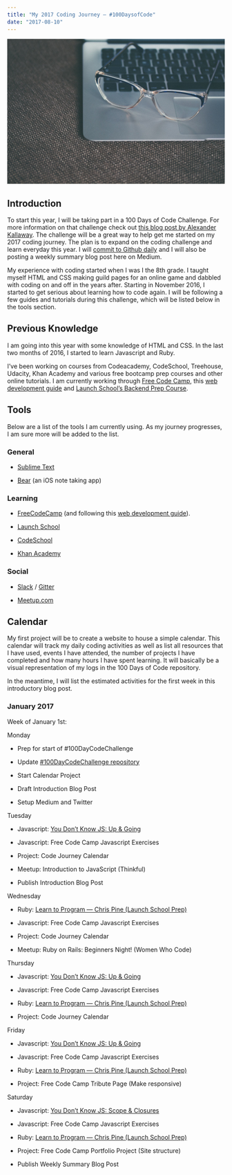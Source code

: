```yaml
---
title: "My 2017 Coding Journey — #100DaysofCode"
date: "2017-08-10"
---
```


![View of laptop keyboard with pair of glasses](./header-img.jpeg)

## Introduction

To start this year, I will be taking part in a 100 Days of Code Challenge. For more information on that challenge check out [this blog post by Alexander Kallaway](https://medium.freecodecamp.com/start-2017-with-the-100daysofcode-improved-and-updated-18ce604b237b?source=linkShare-3ace071df08b-1483456287). The challenge will be a great way to help get me started on my 2017 coding journey. The plan is to expand on the coding challenge and learn everyday this year. I will [commit to Github daily](https://github.com/brittanyrw/100-days-of-code) and I will also be posting a weekly summary blog post here on Medium.

My experience with coding started when I was I the 8th grade. I taught myself HTML and CSS making guild pages for an online game and dabbled with coding on and off in the years after. Starting in November 2016, I started to get serious about learning how to code again. I will be following a few guides and tutorials during this challenge, which will be listed below in the tools section.

## Previous Knowledge

I am going into this year with some knowledge of HTML and CSS. In the last two months of 2016, I started to learn Javascript and Ruby.

I’ve been working on courses from Codeacademy, CodeSchool, Treehouse, Udacity, Khan Academy and various free bootcamp prep courses and other online tutorials. I am currently working through [Free Code Camp](https://www.freecodecamp.com/brittanyrw), this [web development guide](https://forum.freecodecamp.com/t/computer-guide-web-development-with-computer-science-foundations-comprehensive-path/64516) and [Launch School’s Backend Prep Course](https://launchschool.com/).

## Tools

Below are a list of the tools I am currently using. As my journey progresses, I am sure more will be added to the list.

### General

* [Sublime Text](https://www.sublimetext.com/)

* [Bear](http://www.bear-writer.com/) (an iOS note taking app)

### Learning

* [FreeCodeCamp](https://www.freecodecamp.com/) (and following this [web development guide](https://forum.freecodecamp.com/t/computer-guide-web-development-with-computer-science-foundations-comprehensive-path/64516)).

* [Launch School](https://launchschool.com/)

* [CodeSchool](https://www.codeschool.com/)

* [Khan Academy](https://www.khanacademy.org/)

### Social

* [Slack](https://slack.com/) / [Gitter](https://gitter.im)

* [Meetup.com](https://www.meetup.com/)

## Calendar

My first project will be to create a website to house a simple calendar. This calendar will track my daily coding activities as well as list all resources that I have used, events I have attended, the number of projects I have completed and how many hours I have spent learning. It will basically be a visual representation of my logs in the 100 Days of Code repository.

In the meantime, I will list the estimated activities for the first week in this introductory blog post.

### January 2017

Week of January 1st:

Monday

* Prep for start of #100DayCodeChallenge

* Update [#100DayCodeChallenge repository](https://github.com/brittanyrw/100-days-of-code)

* Start Calendar Project

* Draft Introduction Blog Post

* Setup Medium and Twitter

Tuesday

* Javascript: [You Don’t Know JS: Up & Going](https://github.com/getify/You-Dont-Know-JS/blob/master/up%20%26%20going/README.md)

* Javascript: Free Code Camp Javascript Exercises

* Project: Code Journey Calendar

* Meetup: Introduction to JavaScript (Thinkful)

* Publish Introduction Blog Post

Wednesday

* Ruby: [Learn to Program — Chris Pine (Launch School Prep)](https://www.amazon.com/Learn-Program-Second-Facets-Ruby/dp/1934356360)

* Javascript: Free Code Camp Javascript Exercises

* Project: Code Journey Calendar

* Meetup: Ruby on Rails: Beginners Night! (Women Who Code)

Thursday

* Javascript: [You Don’t Know JS: Up & Going](https://github.com/getify/You-Dont-Know-JS/blob/master/up%20%26%20going/README.md)

* Javascript: Free Code Camp Javascript Exercises

* Ruby: [Learn to Program — Chris Pine (Launch School Prep)](https://www.amazon.com/Learn-Program-Second-Facets-Ruby/dp/1934356360)

* Project: Code Journey Calendar

Friday

* Javascript: [You Don’t Know JS: Up & Going](https://github.com/getify/You-Dont-Know-JS/blob/master/up%20%26%20going/README.md)

* Javascript: Free Code Camp Javascript Exercises

* Ruby: [Learn to Program — Chris Pine (Launch School Prep)](https://www.amazon.com/Learn-Program-Second-Facets-Ruby/dp/1934356360)

* Project: Free Code Camp Tribute Page (Make responsive)

Saturday

* Javascript: [You Don’t Know JS: Scope & Closures](https://github.com/getify/You-Dont-Know-JS/blob/master/up%20%26%20going/README.md)

* Javascript: Free Code Camp Javascript Exercises

* Ruby: [Learn to Program — Chris Pine (Launch School Prep)](https://www.amazon.com/Learn-Program-Second-Facets-Ruby/dp/1934356360)

* Project: Free Code Camp Portfolio Project (Site structure)

* Publish Weekly Summary Blog Post
